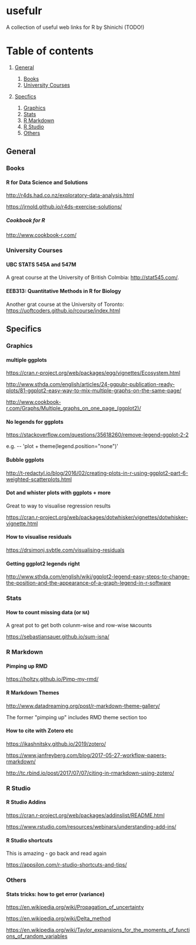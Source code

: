 # usefulr

A collection of useful web links for R by Shinichi (TODO!)

# Table of contents
1. [General](#general)
    1. [Books](#books)
    2. [University Courses](#university_courses)
    
2. [Specfics](#specfics)
    1. [Graphics](#graphics)
    2. [Stats](#stats)
    3. [R Markdown](#r_markdown)
    4. [R Studio](#r_studio)
    5. [Others](#others)



## General <a name="general"></a>

### Books <a name="books"></a>

#### R for Data Science and Solutions

<http://r4ds.had.co.nz/exploratory-data-analysis.html>

<https://jrnold.github.io/r4ds-exercise-solutions/>

##### Cookbook for R

http://www.cookbook-r.com/

### University Courses <a name="university_courses"></a>

#### UBC STATS 545A and 547M

A great course at the University of British Colmbia: <http://stat545.com/>. 

#### EEB313: Quantitative Methods in R for Biology

Another grat course at the University of Toronto: <https://uoftcoders.github.io/rcourse/index.html>

## Specifics <a name="specifics"></a>


### Graphics <a name="graphics"></a>

#### multiple ggplots

<https://cran.r-project.org/web/packages/egg/vignettes/Ecosystem.html>

<http://www.sthda.com/english/articles/24-ggpubr-publication-ready-plots/81-ggplot2-easy-way-to-mix-multiple-graphs-on-the-same-page/>

<http://www.cookbook-r.com/Graphs/Multiple_graphs_on_one_page_(ggplot2)/>

#### No legends for ggplots

<https://stackoverflow.com/questions/35618260/remove-legend-ggplot-2-2>

e.g. -- 'plot + theme(legend.position="none")'

#### Bubble ggplots

<http://t-redactyl.io/blog/2016/02/creating-plots-in-r-using-ggplot2-part-6-weighted-scatterplots.html>

#### Dot and whister plots with ggplots + more

Great to way to visualise regression results

<https://cran.r-project.org/web/packages/dotwhisker/vignettes/dotwhisker-vignette.html>

#### How to visualise residuals

<https://drsimonj.svbtle.com/visualising-residuals>

#### Getting ggplot2 legends right

<http://www.sthda.com/english/wiki/ggplot2-legend-easy-steps-to-change-the-position-and-the-appearance-of-a-graph-legend-in-r-software>

### Stats <a name="stats"></a>

#### How to count missing data (or `NA`)

A great pot to get both colunm-wise and row-wise `NA`counts

<https://sebastiansauer.github.io/sum-isna/>


### R Markdown <a name="r_markdown"></a>

#### Pimping up RMD

<https://holtzy.github.io/Pimp-my-rmd/>

#### R Markdown Themes

<http://www.datadreaming.org/post/r-markdown-theme-gallery/>

The former "pimping up" includes RMD theme section too

#### How to cite with Zotero etc

<https://ikashnitsky.github.io/2019/zotero/>

<https://www.janfreyberg.com/blog/2017-05-27-workflow-papers-rmarkdown/>

<http://tc.rbind.io/post/2017/07/07/citing-in-rmarkdown-using-zotero/>

### R Studio <a name="r_studio"></a>

#### R Studio Addins

<https://cran.r-project.org/web/packages/addinslist/README.html>

<https://www.rstudio.com/resources/webinars/understanding-add-ins/>

#### R Studio shortcuts 

This is amazing - go back and read again

<https://appsilon.com/r-studio-shortcuts-and-tips/>


### Others <a name="others"></a>

#### Stats tricks: how to get error (variance)

<https://en.wikipedia.org/wiki/Propagation_of_uncertainty>

<https://en.wikipedia.org/wiki/Delta_method>

<https://en.wikipedia.org/wiki/Taylor_expansions_for_the_moments_of_functions_of_random_variables>
